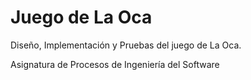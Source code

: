 Juego de La Oca
===============

Diseño, Implementación y Pruebas del juego de La Oca.

Asignatura de Procesos de Ingeniería del Software
